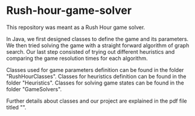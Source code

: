 # Rush-hour-game-solver
This repository was meant as a Rush Hour game solver. 

In Java, we first designed classes to define the game and its parameters.
We then tried solving the game with a straight forward algorithm of graph search. 
Our last step consisted of trying out different heuristics and comparing the game resolution times for each algorithm. 

Classes used for game parameters definition can be found in the folder "RushHourClasses".
Classes for heuristics definition can be found in the folder "Heuristics".
Classes for solving game states can be found in the folder "GameSolvers".

Further details about classes and our project are explained in the pdf file titled "".
